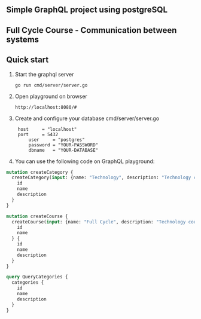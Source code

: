 ## Simple GraphQL project using postgreSQL
## Full Cycle Course - Communication between systems

## Quick start
1. Start the graphql server

       go run cmd/server/server.go
       
2. Open playground on browser

       http://localhost:8080/#
      
      
3. Create and configure your database cmd/server/server.go

		host     = "localhost"
		port     = 5432
       		user     = "postgres"
      		password = "YOUR-PASSWORD"
       		dbname   = "YOUR-DATABASE"

4. You can use the following code on GraphQL playground:
     
```graphql
mutation createCategory {
  createCategory(input: {name: "Technology", description: "Technology courses"}) {
    id
    name
    description
  }
}

mutation createCourse {
  createCourse(input: {name: "Full Cycle", description: "Technology courses", categoryId: "1"}) {
    id
    name
  } {
    id
    name
    description
  }
}

query QueryCategories {
  categories {
    id
    name
    description
  }
}
